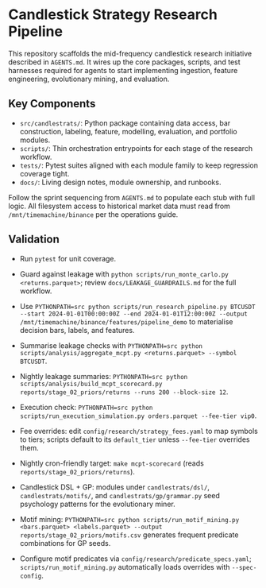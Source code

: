 # Candlestick Strategy Research Pipeline

This repository scaffolds the mid-frequency candlestick research initiative described in `AGENTS.md`. It wires up the core packages, scripts, and test harnesses required for agents to start implementing ingestion, feature engineering, evolutionary mining, and evaluation.

## Key Components
- `src/candlestrats/`: Python package containing data access, bar construction, labeling, feature, modelling, evaluation, and portfolio modules.
- `scripts/`: Thin orchestration entrypoints for each stage of the research workflow.
- `tests/`: Pytest suites aligned with each module family to keep regression coverage tight.
- `docs/`: Living design notes, module ownership, and runbooks.

Follow the sprint sequencing from `AGENTS.md` to populate each stub with full logic. All filesystem access to historical market data must read from `/mnt/timemachine/binance` per the operations guide.

## Validation
- Run `pytest` for unit coverage.
- Guard against leakage with `python scripts/run_monte_carlo.py <returns.parquet>`; review `docs/LEAKAGE_GUARDRAILS.md` for the full workflow.

- Use `PYTHONPATH=src python scripts/run_research_pipeline.py BTCUSDT --start 2024-01-01T00:00:00Z --end 2024-01-01T12:00:00Z --output /mnt/timemachine/binance/features/pipeline_demo` to materialise decision bars, labels, and features.
- Summarise leakage checks with `PYTHONPATH=src python scripts/analysis/aggregate_mcpt.py <returns.parquet> --symbol BTCUSDT`.

- Nightly leakage summaries: `PYTHONPATH=src python scripts/analysis/build_mcpt_scorecard.py reports/stage_02_priors/returns --runs 200 --block-size 12`.
- Execution check: `PYTHONPATH=src python scripts/run_execution_simulation.py orders.parquet --fee-tier vip0`.

- Fee overrides: edit `config/research/strategy_fees.yaml` to map symbols to tiers; scripts default to its `default_tier` unless `--fee-tier` overrides them.

- Nightly cron-friendly target: `make mcpt-scorecard` (reads `reports/stage_02_priors/returns`).

- Candlestick DSL + GP: modules under `candlestrats/dsl/`, `candlestrats/motifs/`, and `candlestrats/gp/grammar.py` seed psychology patterns for the evolutionary miner.

- Motif mining: `PYTHONPATH=src python scripts/run_motif_mining.py <bars.parquet> <labels.parquet> --output reports/stage_02_priors/motifs.csv` generates frequent predicate combinations for GP seeds.

- Configure motif predicates via `config/research/predicate_specs.yaml`; `scripts/run_motif_mining.py` automatically loads overrides with `--spec-config`.
